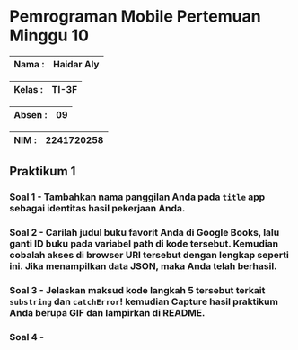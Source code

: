 # **Pemrograman Mobile Pertemuan Minggu 10**

| Nama  :   | Haidar Aly |
| :--------: | :-------: |

| Kelas :  | TI-3F    |
| :--------: | :-------: |

| Absen : |  09  |
| :--------: | :-------: |

| NIM   :  | 2241720258   |
| :--------: | :-------: |

## Praktikum 1

### Soal 1 - Tambahkan **nama panggilan Anda** pada `title` app sebagai identitas hasil pekerjaan Anda.
<!-- >```dart
>import 'package:flutter/material.dart';
>
>void main() {
>  runApp(const MyApp());
>}
>
>class MyApp extends StatelessWidget {
>  const MyApp({Key? key}) : super(key: key);
>
>  @override
>  Widget build(BuildContext context) {
>    return MaterialApp(
>      title: 'Flutter Demo Haidar',
>      theme: ThemeData(
>        primarySwatch: Colors.blue,
>        visualDensity: VisualDensity.adaptivePlatformDensity,
>      ),
>      home: const FuturePage(),
>    );
>  }
>}
>
>class FuturePage extends StatefulWidget {
>  const FuturePage({Key? key}) : super(key: key);
>
>  @override
>  State<FuturePage> createState() => _FuturePageState();
>}
>
>class _FuturePageState extends State<FuturePage> {
>  String result = '';
>
>  @override
>  Widget build(BuildContext context) {
>    return Scaffold(
>      appBar: AppBar(
>        title: const Text('Back from the future'),
>      ),
>      body: Center(
>        child: Column(children: [
>          const Spacer(),
>          ElevatedButton(
>            child: const Text('GO!'),
>            onPressed: () {},
>          ),
>          const Spacer(),
>          Text(result),
>          const Spacer(),
>          const CircularProgressIndicator(),
>          const Spacer(),
>        ]),
>      ),
>    );
>  }
>}
>``` -->

### Soal 2 - Carilah judul buku favorit Anda di Google Books, lalu ganti ID buku pada variabel path di kode tersebut. Kemudian cobalah akses di browser URI tersebut dengan lengkap seperti ini. Jika menampilkan data JSON, maka Anda telah berhasil.
<!-- >- **Mengganti ID variabel path**
>```dart
>   Future<Response> getData() async {
>       const authority = 'www.googleapis.com';
>       const path = '/books/v1/volumes/5NomkK4EV68C';
>       Uri url = Uri.https(authority, path);
>       return http.get(url);
>   }
>```

>- **Data JSON yang ditampilkan di browser URI**
>![alt](assets/) -->

### Soal 3 - Jelaskan maksud kode langkah 5 tersebut terkait `substring` dan `catchError`! kemudian Capture hasil praktikum Anda berupa GIF dan lampirkan di README.


### Soal 4 - 